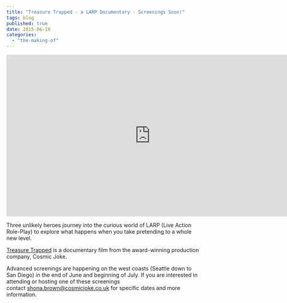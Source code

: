 ```yaml
---
title: "Treasure Trapped - a LARP Documentary - Screenings Soon!"
tags: blog
published: true
date: 2015-06-10
categories: 
  - "the-making-of"
---
```


<iframe width="750" height="422" src="https://www.youtube.com/embed/pz_1p1wfDOI" frameborder="0" allowfullscreen></iframe>

Three unlikely heroes journey into the curious world of LARP (Live Action Role-Play) to explore what happens when you take pretending to a whole new level.

[Treasure Trapped](http://www.cosmicjoke.co.uk/treasure-trapped/) is a documentary film from the award-winning production company, Cosmic Joke.

Advanced screenings are happening on the west coasts (Seattle down to San Diego) in the end of June and beginning of July. If you are interested in attending or hosting one of these screenings contact [shona.brown@cosmicjoke.co.uk](mailto:shona.brown@cosmicjoke.co.uk) for specific dates and more information.
